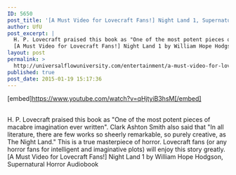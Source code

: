 ```yaml
---
ID: 5650
post_title: '[A Must Video for Lovecraft Fans!] Night Land 1, Supernatural Horror Audiobook'
author: UfU
post_excerpt: |
  H. P. Lovecraft praised this book as "One of the most potent pieces of macabre imagination ever written". Clark Ashton Smith also said that "In all literature, there are few works so sheerly remarkable, so purely creative, as The Night Land." This is a true masterpiece of horror. Lovecraft fans (or any horror fans for intelligent and imaginative plots) will enjoy this story greatly.
  [A Must Video for Lovecraft Fans!] Night Land 1 by William Hope Hodgson, Supernatural Horror Audiobook
layout: post
permalink: >
  http://universalflowuniversity.com/entertainment/a-must-video-for-lovecraft-fans-night-land-1-supernatural-horror-audiobook/
published: true
post_date: 2015-01-19 15:17:36
---
```

[embed]https://www.youtube.com/watch?v=qHjtyiB3hsM[/embed]</br></br>
<p>H. P. Lovecraft praised this book as "One of the most potent pieces of macabre imagination ever written". Clark Ashton Smith also said that "In all literature, there are few works so sheerly remarkable, so purely creative, as The Night Land." This is a true masterpiece of horror. Lovecraft fans (or any horror fans for intelligent and imaginative plots) will enjoy this story greatly.
[A Must Video for Lovecraft Fans!] Night Land 1 by William Hope Hodgson, Supernatural Horror Audiobook</p>